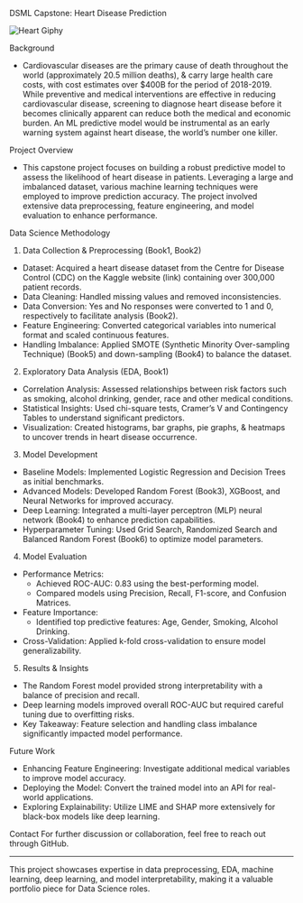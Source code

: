DSML Capstone: Heart Disease Prediction

![Heart Giphy](https://github.com/user-attachments/assets/9ec55a36-5020-4297-b900-e7176bfe13d1)
 
Background
- Cardiovascular diseases are the primary cause of death throughout the world (approximately 20.5 million deaths), & carry large health care costs, with cost estimates over $400B for the period of 2018-2019. While preventive and medical interventions are effective in reducing cardiovascular disease, screening to diagnose heart disease before it becomes clinically apparent can reduce both the medical and economic burden. An ML predictive model would be instrumental as an early warning system against heart disease, the world’s number one killer.

Project Overview
- This capstone project focuses on building a robust predictive model to assess the likelihood of heart disease in patients. Leveraging a large and imbalanced dataset, various machine learning techniques were employed to improve prediction accuracy. The project involved extensive data preprocessing, feature engineering, and model evaluation to enhance performance.

Data Science Methodology
1. Data Collection & Preprocessing (Book1, Book2)
- Dataset: Acquired a heart disease dataset from the Centre for Disease Control (CDC) on the Kaggle website (link) containing over 300,000 patient records.
- Data Cleaning: Handled missing values and removed inconsistencies.
- Data Conversion: Yes and No responses were converted to 1 and 0, respectively to facilitate analysis (Book2).
- Feature Engineering: Converted categorical variables into numerical format and scaled continuous features.
- Handling Imbalance: Applied SMOTE (Synthetic Minority Over-sampling Technique) (Book5) and down-sampling (Book4) to balance the dataset.

2. Exploratory Data Analysis (EDA, Book1)
- Correlation Analysis: Assessed relationships between risk factors such as smoking, alcohol drinking, gender, race and other medical conditions.
- Statistical Insights: Used chi-square tests, Cramer’s V and Contingency Tables to understand significant predictors.
- Visualization: Created histograms, bar graphs, pie graphs, & heatmaps to uncover trends in heart disease occurrence.

3. Model Development
- Baseline Models: Implemented Logistic Regression and Decision Trees as initial benchmarks.
- Advanced Models: Developed Random Forest (Book3), XGBoost, and Neural Networks for improved accuracy.
- Deep Learning: Integrated a multi-layer perceptron (MLP) neural network (Book4) to enhance prediction capabilities.
- Hyperparameter Tuning: Used Grid Search, Randomized Search and Balanced Random Forest (Book6) to optimize model parameters.

4. Model Evaluation
- Performance Metrics:
  - Achieved ROC-AUC: 0.83 using the best-performing model.
  - Compared models using Precision, Recall, F1-score, and Confusion Matrices.
- Feature Importance:
  - Identified top predictive features: Age, Gender, Smoking, Alcohol Drinking.
- Cross-Validation: Applied k-fold cross-validation to ensure model generalizability.

5. Results & Insights
- The Random Forest model provided strong interpretability with a balance of precision and recall.
- Deep learning models improved overall ROC-AUC but required careful tuning due to overfitting risks.
- Key Takeaway: Feature selection and handling class imbalance significantly impacted model performance.

Future Work
- Enhancing Feature Engineering: Investigate additional medical variables to improve model accuracy.
- Deploying the Model: Convert the trained model into an API for real-world applications.
- Exploring Explainability: Utilize LIME and SHAP more extensively for black-box models like deep learning.

Contact
For further discussion or collaboration, feel free to reach out through GitHub.
________________________________________
This project showcases expertise in data preprocessing, EDA, machine learning, deep learning, and model interpretability, making it a valuable portfolio piece for Data Science roles.



